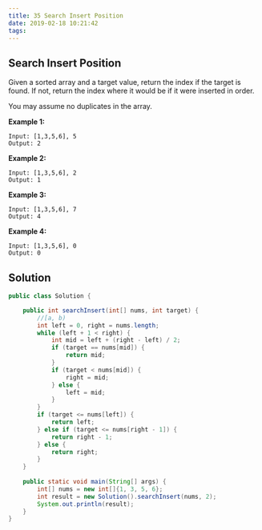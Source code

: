 ```yaml
---
title: 35 Search Insert Position
date: 2019-02-18 10:21:42
tags:
---
```


## Search Insert Position

Given a sorted array and a target value, return the index if the target is found. If not, return the index where it would be if it were inserted in order.

You may assume no duplicates in the array.

**Example 1:**

```
Input: [1,3,5,6], 5
Output: 2
```

**Example 2:**

```
Input: [1,3,5,6], 2
Output: 1
```

**Example 3:**

```
Input: [1,3,5,6], 7
Output: 4
```

**Example 4:**

```
Input: [1,3,5,6], 0
Output: 0
```



## Solution

```java
public class Solution {

    public int searchInsert(int[] nums, int target) {
        //[a, b)
        int left = 0, right = nums.length;
        while (left + 1 < right) {
            int mid = left + (right - left) / 2;
            if (target == nums[mid]) {
                return mid;
            }
            if (target < nums[mid]) {
                right = mid;
            } else {
                left = mid;
            }
        }
        if (target <= nums[left]) {
            return left;
        } else if (target <= nums[right - 1]) {
            return right - 1;
        } else {
            return right;
        }
    }
    
    public static void main(String[] args) {
        int[] nums = new int[]{1, 3, 5, 6};
        int result = new Solution().searchInsert(nums, 2);
        System.out.println(result);
    }
}

```

